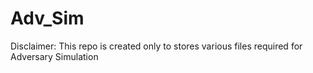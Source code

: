 # Adv_Sim
Disclaimer: This repo is created only to stores various files required for Adversary Simulation
